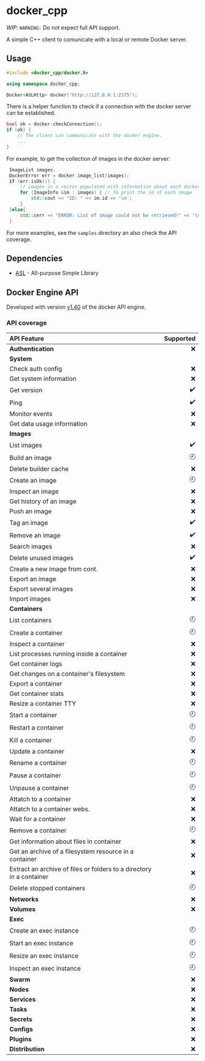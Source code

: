 # docker_cpp

*WIP*: `WARNING:` Do not expect full API support.

A simple C++ client to comunicate with a local or remote Docker server.

## Usage

```c++
#include <docker_cpp/docker.h>

using namespace docker_cpp;

Docker<ASLHttp> docker("http://127.0.0.1:2375");
```

There is a helper function to check if a connection with the docker server can be established.

```c++
bool ok = docker.checkConnection();
if (ok) {
    // The client can communicate with the docker engine.
    ...
}
```

For example, to get the collection of images in the docker server:

```c++
 ImageList images;
 DockerError err = docker.image_list(images);
 if (err.isOk()) {
     // images is a vector populated with information about each docker image
     for (ImageInfo &im : images) { // To print the id of each image
         std::cout << "ID: " << im.id << '\n';
     }
 }else{
     std::cerr << "ERROR: List of image could not be retrieved!" << '\n';
 }
```

For more examples, see the `samples` directory an also check the API coverage.

## Dependencies

- [ASL](https://github.com/aslze/asl) - All-purpose Simple Library

## Docker Engine API

Developed with version [v1.40](https://docs.docker.com/engine/api/v1.40/) of the docker API engine.

### API coverage

| API Feature                  | Supported |
| :--------------------------- | --------: |
| __Authentication__           | :x: |
| __System__                   |     |
| Check auth config            | :x: |
| Get system information       | :x: |
| Get version                  | :heavy_check_mark: |
| Ping                         | :heavy_check_mark: |
| Monitor events               | :x: |
| Get data usage information   | :x: |
| __Images__                   |     |
| List images                  | :heavy_check_mark: |
| Build an image               | :clock9: |
| Delete builder cache         | :x: |
| Create an image              | :clock9: |
| Inspect an image             | :x: |
| Get history of an image      | :x: |
| Push an image                | :x: |
| Tag an image                 | :heavy_check_mark: |
| Remove an image              | :heavy_check_mark: |
| Search images                | :x: |
| Delete unused images         | :heavy_check_mark: |
| Create a new image from cont.| :x: |
| Export an image              | :x: |
| Export several images        | :x: |
| Import images                | :x: |
| __Containers__               |     |
| List containers              | :clock9: |
| Create a container           | :clock9: |
| Inspect a container          | :x: |
| List processes running inside a container | :x: |
| Get container logs           | :x: |
| Get changes on a container's filesystem | :x: |
| Export a container           | :x: |
| Get container stats          | :x: |
| Resize a container TTY       | :x: |
| Start a container            | :clock9: |
| Restart a container          | :clock9: |
| Kill a container             | :clock9: |
| Update a container           | :x: |
| Rename a container           | :clock9: |
| Pause a container            | :clock9: |
| Unpause a container          | :clock9: |
| Attatch to a container       | :x: |
| Attatch to a container webs. | :x: |
| Wait for a container         | :x: |
| Remove a container           | :clock9: |
| Get information about files in container | :x: |
| Get an archive of a filesystem resource in a container | :x: |
| Extract an archive of files or folders to a directory in a container | :x: |
| Delete stopped containers    | :clock9: |
| __Networks__       | :x:  |
| __Volumes__        | :x:  |
| __Exec__           |      |
| Create an exec instance      | :clock9: |
| Start an exec instance       | :clock9: |
| Resize an exec instance      | :clock9: |
| Inspect an exec instance     | :clock9: |
| __Swarm__          | :x:  |
| __Nodes__          | :x:  |
| __Services__       | :x:  |
| __Tasks__          | :x:  |
| __Secrets__        | :x:  |
| __Configs__        | :x:  |
| __Plugins__        | :x:  |
| __Distribution__   | :x:  |
